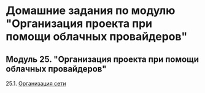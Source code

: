 # Домашние задания по модулю "Организация проекта при помощи облачных провайдеров"


## Модуль 25. "Организация проекта при помощи облачных провайдеров"

25.1. [Организация сети](https://github.com/BaryshnikovNV/netology-devops/blob/clopro-1/CLOPRO-35/clopro/25.1-clopro-1-network-organization/clopro-1-network-organization.md)  